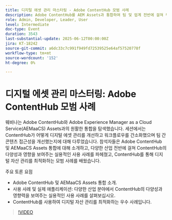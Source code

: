 ```yaml
---
title: 디지털 에셋 관리 마스터링 - Adobe ContentHub 모범 사례
description: Adobe ContentHub를 AEM Assets과 통합하여 팀 및 업계 전반에 걸쳐 워크플로를 간소화하고, 액세스를 활성화하고, 에셋 관리를 개선하는 방법을 살펴봅니다.
role: Admin, Developer, Leader, User
level: Intermediate
doc-type: Event
duration: 3543
last-substantial-update: 2025-06-12T00:00:00Z
jira: KT-18242
source-git-commit: a6dc33c7c991f949fd72539525e64af57520778f
workflow-type: tm+mt
source-wordcount: '152'
ht-degree: 0%

---
```



# 디지털 에셋 관리 마스터링: Adobe ContentHub 모범 사례

웨비나는 Adobe ContentHub와 Adobe Experience Manager as a Cloud Service(AEMaaCS) Assets과의 원활한 통합을 탐색했습니다. 세션에서는 ContentHub가 어떻게 디지털 에셋 관리를 개선하고 워크플로우를 간소화했으며 팀 간 콘텐츠 접근성을 개선했는지에 대해 다루었습니다. 참석자들은 Adobe ContentHub 및 AEMaaCS Assets 통합에 대해 소개하고, 다양한 산업 전반에 걸쳐 ContentHub의 다양성과 영향을 보여주는 실용적인 사용 사례를 파헤쳤고, ContentHub를 통해 디지털 자산 관리를 최적화하는 모범 사례를 배웠습니다.

주요 토론 요점

* Adobe ContentHub 및 AEMaaCS Assets 통합 소개.
* 사용 사례 및 실제 애플리케이션: 다양한 산업 분야에서 ContentHub의 다양성과 영향력을 보여주는 실용적인 사용 사례를 살펴보십시오.
* ContentHub를 사용하여 디지털 자산 관리를 최적화하는 우수 사례입니다.

>[!VIDEO](https://video.tv.adobe.com/v/3463353/?learn=on&enablevpops)
